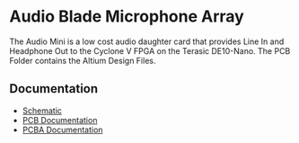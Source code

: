 # Audio Blade Microphone Array
The Audio Mini is a low cost audio daughter card that provides Line In and Headphone Out to the Cyclone V FPGA on the Terasic DE10-Nano. The PCB Folder contains the Altium Design Files.
## Documentation
 - [Schematic](https://fpga-open-speech-tools-hardware.s3-us-west-2.amazonaws.com/Audio-Mini/Audio+Mini+1P1+Schematic.PDF)
 - [PCB Documentation](https://fpga-open-speech-tools-hardware.s3-us-west-2.amazonaws.com/Audio-Mini/Audio+Mini+1P1+PCB+Documentation.PDF)
 - [PCBA Documentation](https://fpga-open-speech-tools-hardware.s3-us-west-2.amazonaws.com/Audio-Mini/Audio+Mini+1P1+PCBA+Documentation.PDF)

